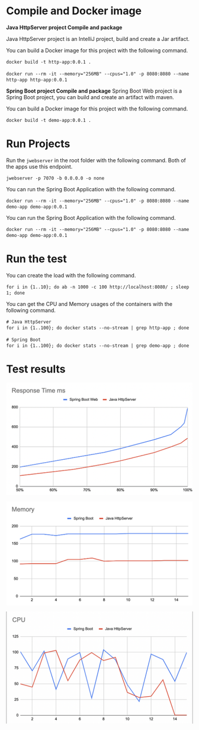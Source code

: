 # Compile and Docker image

**Java HttpServer project Compile and package**

Java HttpServer project is an IntelliJ project, build and create a Jar artifact.

You can build a Docker image for this project with the following command.
```
docker build -t http-app:0.0.1 .

docker run --rm -it --memory="256MB" --cpus="1.0" -p 8080:8080 --name http-app http-app:0.0.1
```


**Spring Boot project Compile and package**
Spring Boot Web project is a Spring Boot project, you can build and create an artifact with maven.


You can build a Docker image for this project with the following command.
```
docker build -t demo-app:0.0.1 .
```

# Run Projects

Run the `jwebserver` in the root folder with the following command. Both of the apps use this endpoint.
```
jwebserver -p 7070 -b 0.0.0.0 -o none
```

You can run the Spring Boot Application with the following command.
```
docker run --rm -it --memory="256MB" --cpus="1.0" -p 8080:8080 --name demo-app demo-app:0.0.1
```

You can run the Spring Boot Application with the following command.
```
docker run --rm -it --memory="256MB" --cpus="1.0" -p 8080:8080 --name demo-app demo-app:0.0.1
```

# Run the test

You can create the load with the following command.
```
for i in {1..10}; do ab -n 1000 -c 100 http://localhost:8080/ ; sleep 1; done
```

You can get the CPU and Memory usages of the containers with the following command.
```
# Java HttpServer
for i in {1..100}; do docker stats --no-stream | grep http-app ; done

# Spring Boot 
for i in {1..100}; do docker stats --no-stream | grep demo-app ; done
```


# Test results

![](img/response-time-ms.png)

![](img/memory.png)

![](img/cpu.png)


